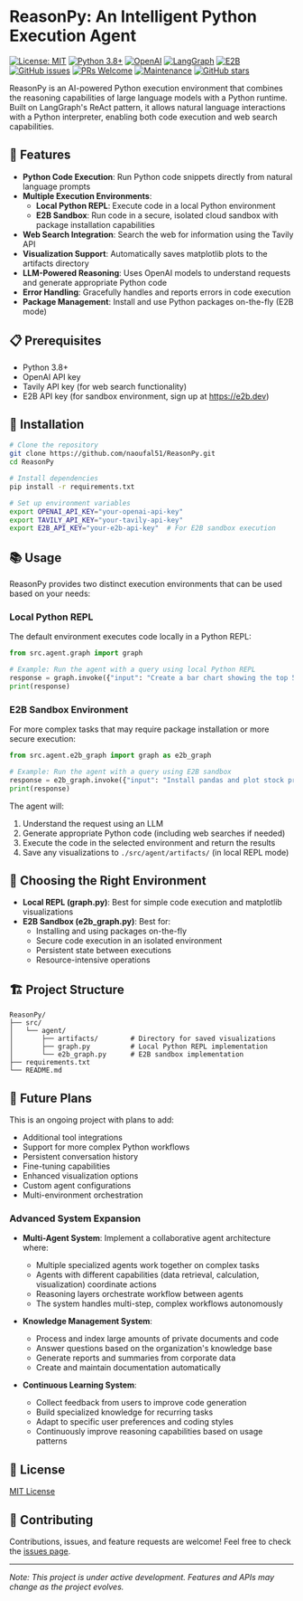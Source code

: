 # ReasonPy: An Intelligent Python Execution Agent

[![License: MIT](https://img.shields.io/badge/License-MIT-yellow.svg)](https://opensource.org/licenses/MIT)
[![Python 3.8+](https://img.shields.io/badge/python-3.8+-blue.svg)](https://www.python.org/downloads/)
[![OpenAI](https://img.shields.io/badge/LLM-OpenAI-74aa9c?logo=openai)](https://openai.com)
[![LangGraph](https://img.shields.io/badge/Framework-LangGraph-green)](https://github.com/langchain-ai/langgraph)
[![E2B](https://img.shields.io/badge/Sandbox-E2B-orange)](https://e2b.dev)
[![GitHub issues](https://img.shields.io/github/issues/naoufal51/ReasonPy)](https://github.com/naoufal51/ReasonPy/issues)
[![PRs Welcome](https://img.shields.io/badge/PRs-welcome-brightgreen.svg)](https://github.com/naoufal51/ReasonPy/pulls)
[![Maintenance](https://img.shields.io/badge/Maintained%3F-yes-green.svg)](https://github.com/naoufal51/ReasonPy/graphs/commit-activity)
[![GitHub stars](https://img.shields.io/github/stars/naoufal51/ReasonPy?style=social)](https://github.com/naoufal51/ReasonPy/stargazers)

ReasonPy is an AI-powered Python execution environment that combines the reasoning capabilities of large language models with a Python runtime. Built on LangGraph's ReAct pattern, it allows natural language interactions with a Python interpreter, enabling both code execution and web search capabilities.

## 🚀 Features

- **Python Code Execution**: Run Python code snippets directly from natural language prompts
- **Multiple Execution Environments**:
  - **Local Python REPL**: Execute code in a local Python environment
  - **E2B Sandbox**: Run code in a secure, isolated cloud sandbox with package installation capabilities
- **Web Search Integration**: Search the web for information using the Tavily API
- **Visualization Support**: Automatically saves matplotlib plots to the artifacts directory
- **LLM-Powered Reasoning**: Uses OpenAI models to understand requests and generate appropriate Python code
- **Error Handling**: Gracefully handles and reports errors in code execution
- **Package Management**: Install and use Python packages on-the-fly (E2B mode)

## 📋 Prerequisites

- Python 3.8+
- OpenAI API key
- Tavily API key (for web search functionality)
- E2B API key (for sandbox environment, sign up at https://e2b.dev)

## 🔧 Installation

```bash
# Clone the repository
git clone https://github.com/naoufal51/ReasonPy.git
cd ReasonPy

# Install dependencies
pip install -r requirements.txt

# Set up environment variables
export OPENAI_API_KEY="your-openai-api-key"
export TAVILY_API_KEY="your-tavily-api-key"
export E2B_API_KEY="your-e2b-api-key"  # For E2B sandbox execution
```

## 📚 Usage

ReasonPy provides two distinct execution environments that can be used based on your needs:

### Local Python REPL

The default environment executes code locally in a Python REPL:

```python
from src.agent.graph import graph

# Example: Run the agent with a query using local Python REPL
response = graph.invoke({"input": "Create a bar chart showing the top 5 most populous countries"})
print(response)
```

### E2B Sandbox Environment

For more complex tasks that may require package installation or more secure execution:

```python
from src.agent.e2b_graph import graph as e2b_graph

# Example: Run the agent with a query using E2B sandbox
response = e2b_graph.invoke({"input": "Install pandas and plot stock prices for the last week"})
print(response)
```

The agent will:
1. Understand the request using an LLM
2. Generate appropriate Python code (including web searches if needed)
3. Execute the code in the selected environment and return the results
4. Save any visualizations to `./src/agent/artifacts/` (in local REPL mode)

## 🔄 Choosing the Right Environment

- **Local REPL (graph.py)**: Best for simple code execution and matplotlib visualizations
- **E2B Sandbox (e2b_graph.py)**: Best for:
  - Installing and using packages on-the-fly
  - Secure code execution in an isolated environment
  - Persistent state between executions
  - Resource-intensive operations

## 🏗️ Project Structure

```
ReasonPy/
├── src/
│   └── agent/
│       ├── artifacts/        # Directory for saved visualizations
│       ├── graph.py          # Local Python REPL implementation
│       └── e2b_graph.py      # E2B sandbox implementation
├── requirements.txt
└── README.md
```

## 🔮 Future Plans

This is an ongoing project with plans to add:

- Additional tool integrations
- Support for more complex Python workflows
- Persistent conversation history
- Fine-tuning capabilities
- Enhanced visualization options
- Custom agent configurations
- Multi-environment orchestration

### Advanced System Expansion

- **Multi-Agent System**: Implement a collaborative agent architecture where:
  - Multiple specialized agents work together on complex tasks
  - Agents with different capabilities (data retrieval, calculation, visualization) coordinate actions
  - Reasoning layers orchestrate workflow between agents
  - The system handles multi-step, complex workflows autonomously

- **Knowledge Management System**:
  - Process and index large amounts of private documents and code
  - Answer questions based on the organization's knowledge base
  - Generate reports and summaries from corporate data
  - Create and maintain documentation automatically

- **Continuous Learning System**:
  - Collect feedback from users to improve code generation
  - Build specialized knowledge for recurring tasks
  - Adapt to specific user preferences and coding styles
  - Continuously improve reasoning capabilities based on usage patterns

## 📄 License

[MIT License](LICENSE)

## 🤝 Contributing

Contributions, issues, and feature requests are welcome! Feel free to check the [issues page](https://github.com/naoufal51/ReasonPy/issues).

---

*Note: This project is under active development. Features and APIs may change as the project evolves.*